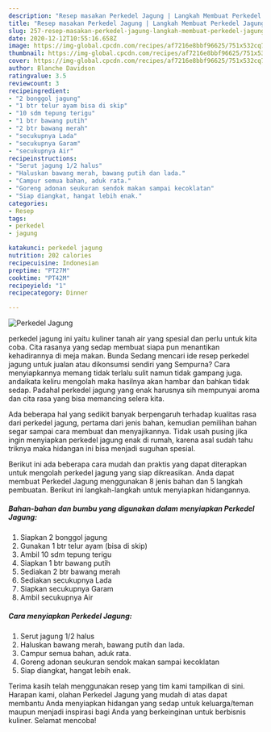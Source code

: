 ```yaml
---
description: "Resep masakan Perkedel Jagung | Langkah Membuat Perkedel Jagung Yang Mudah Dan Praktis"
title: "Resep masakan Perkedel Jagung | Langkah Membuat Perkedel Jagung Yang Mudah Dan Praktis"
slug: 257-resep-masakan-perkedel-jagung-langkah-membuat-perkedel-jagung-yang-mudah-dan-praktis
date: 2020-12-12T10:55:16.658Z
image: https://img-global.cpcdn.com/recipes/af7216e8bbf96625/751x532cq70/perkedel-jagung-foto-resep-utama.jpg
thumbnail: https://img-global.cpcdn.com/recipes/af7216e8bbf96625/751x532cq70/perkedel-jagung-foto-resep-utama.jpg
cover: https://img-global.cpcdn.com/recipes/af7216e8bbf96625/751x532cq70/perkedel-jagung-foto-resep-utama.jpg
author: Blanche Davidson
ratingvalue: 3.5
reviewcount: 3
recipeingredient:
- "2 bonggol jagung"
- "1 btr telur ayam bisa di skip"
- "10 sdm tepung terigu"
- "1 btr bawang putih"
- "2 btr bawang merah"
- "secukupnya Lada"
- "secukupnya Garam"
- "secukupnya Air"
recipeinstructions:
- "Serut jagung 1/2 halus"
- "Haluskan bawang merah, bawang putih dan lada."
- "Campur semua bahan, aduk rata."
- "Goreng adonan seukuran sendok makan sampai kecoklatan"
- "Siap diangkat, hangat lebih enak."
categories:
- Resep
tags:
- perkedel
- jagung

katakunci: perkedel jagung 
nutrition: 202 calories
recipecuisine: Indonesian
preptime: "PT27M"
cooktime: "PT42M"
recipeyield: "1"
recipecategory: Dinner

---
```



![Perkedel Jagung](https://img-global.cpcdn.com/recipes/af7216e8bbf96625/751x532cq70/perkedel-jagung-foto-resep-utama.jpg)


perkedel jagung ini yaitu kuliner tanah air yang spesial dan perlu untuk kita coba. Cita rasanya yang sedap membuat siapa pun menantikan kehadirannya di meja makan.
Bunda Sedang mencari ide resep perkedel jagung untuk jualan atau dikonsumsi sendiri yang Sempurna? Cara menyiapkannya memang tidak terlalu sulit namun tidak gampang juga. andaikata keliru mengolah maka hasilnya akan hambar dan bahkan tidak sedap. Padahal perkedel jagung yang enak harusnya sih mempunyai aroma dan cita rasa yang bisa memancing selera kita.



Ada beberapa hal yang sedikit banyak berpengaruh terhadap kualitas rasa dari perkedel jagung, pertama dari jenis bahan, kemudian pemilihan bahan segar sampai cara membuat dan menyajikannya. Tidak usah pusing jika ingin menyiapkan perkedel jagung enak di rumah, karena asal sudah tahu triknya maka hidangan ini bisa menjadi suguhan spesial.


Berikut ini ada beberapa cara mudah dan praktis yang dapat diterapkan untuk mengolah perkedel jagung yang siap dikreasikan. Anda dapat membuat Perkedel Jagung menggunakan 8 jenis bahan dan 5 langkah pembuatan. Berikut ini langkah-langkah untuk menyiapkan hidangannya.

<!--inarticleads1-->

##### Bahan-bahan dan bumbu yang digunakan dalam menyiapkan Perkedel Jagung:

1. Siapkan 2 bonggol jagung
1. Gunakan 1 btr telur ayam (bisa di skip)
1. Ambil 10 sdm tepung terigu
1. Siapkan 1 btr bawang putih
1. Sediakan 2 btr bawang merah
1. Sediakan secukupnya Lada
1. Siapkan secukupnya Garam
1. Ambil secukupnya Air




<!--inarticleads2-->

##### Cara menyiapkan Perkedel Jagung:

1. Serut jagung 1/2 halus
1. Haluskan bawang merah, bawang putih dan lada.
1. Campur semua bahan, aduk rata.
1. Goreng adonan seukuran sendok makan sampai kecoklatan
1. Siap diangkat, hangat lebih enak.




Terima kasih telah menggunakan resep yang tim kami tampilkan di sini. Harapan kami, olahan Perkedel Jagung yang mudah di atas dapat membantu Anda menyiapkan hidangan yang sedap untuk keluarga/teman maupun menjadi inspirasi bagi Anda yang berkeinginan untuk berbisnis kuliner. Selamat mencoba!

